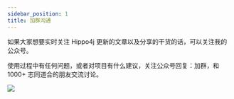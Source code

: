 ```yaml
---
sidebar_position: 1
title: 加群沟通
---
```


如果大家想要实时关注 Hippo4j 更新的文章以及分享的干货的话，可以关注我的公众号。

使用过程中有任何问题，或者对项目有什么建议，关注公众号回复：加群，和 1000+ 志同道合的朋友交流讨论。

![](https://images-machen.oss-cn-beijing.aliyuncs.com/Google_Chrome_2023-03-02_20-41-21@2x.jpg)
